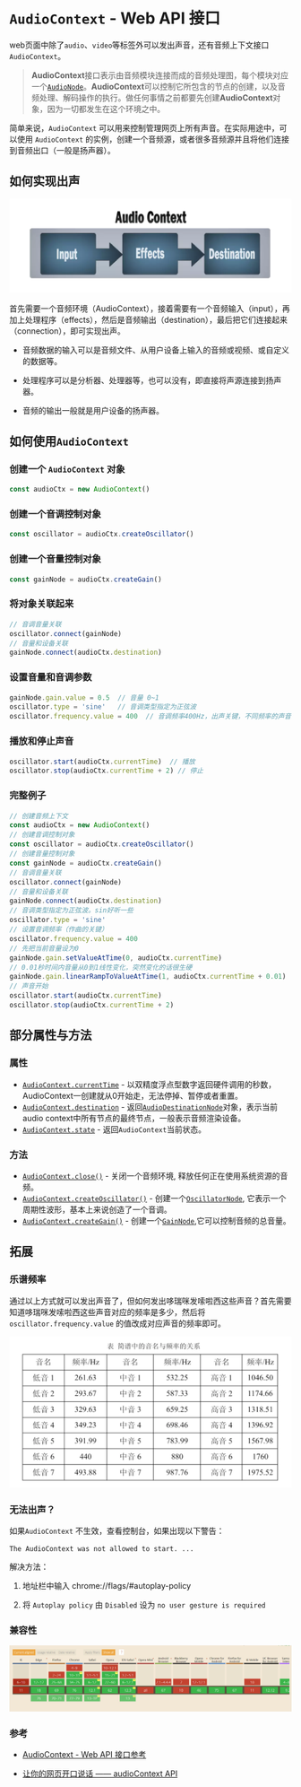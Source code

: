# `AudioContext` - Web API 接口

web页面中除了`audio`、`video`等标签外可以发出声音，还有音频上下文接口`AudioContext`。

> **AudioContext**接口表示由音频模块连接而成的音频处理图，每个模块对应一个[`AudioNode`](https://developer.mozilla.org/zh-CN/docs/Web/API/AudioNode)。**AudioContext**可以控制它所包含的节点的创建，以及音频处理、解码操作的执行。做任何事情之前都要先创建**AudioContext**对象，因为一切都发生在这个环境之中。

简单来说，`AudioContext` 可以用来控制管理网页上所有声音。在实际用途中，可以使用 `AudioContext` 的实例，创建一个音频源，或者很多音频源并且将他们连接到音频出口（一般是扬声器）。

## 如何实现出声

![AudioContext](./images/AudioContext.jpg)

首先需要一个音频环境（AudioContext），接着需要有一个音频输入（input），再加上处理程序（effects），然后是音频输出（destination），最后把它们连接起来（connection），即可实现出声。

- 音频数据的输入可以是音频文件、从用户设备上输入的音频或视频、或自定义的数据等。

- 处理程序可以是分析器、处理器等，也可以没有，即直接将声源连接到扬声器。

- 音频的输出一般就是用户设备的扬声器。

## 如何使用`AudioContext`

### 创建一个 `AudioContext` 对象

```js
const audioCtx = new AudioContext()
```

### 创建一个音调控制对象

```js
const oscillator = audioCtx.createOscillator()
```

### 创建一个音量控制对象

```js
const gainNode = audioCtx.createGain()
```

### 将对象关联起来

```js
// 音调音量关联
oscillator.connect(gainNode)
// 音量和设备关联
gainNode.connect(audioCtx.destination)
```

### 设置音量和音调参数

```js
gainNode.gain.value = 0.5  // 音量 0~1
oscillator.type = 'sine'   // 音调类型指定为正弦波
oscillator.frequency.value = 400  // 音调频率400Hz，出声关键，不同频率的声音不同
```

### 播放和停止声音

```js
oscillator.start(audioCtx.currentTime)  // 播放
oscillator.stop(audioCtx.currentTime + 2) // 停止
```

### 完整例子

```js
// 创建音频上下文
const audioCtx = new AudioContext()
// 创建音调控制对象
const oscillator = audioCtx.createOscillator()
// 创建音量控制对象
const gainNode = audioCtx.createGain()
// 音调音量关联
oscillator.connect(gainNode)
// 音量和设备关联
gainNode.connect(audioCtx.destination)
// 音调类型指定为正弦波。sin好听一些
oscillator.type = 'sine'
// 设置音调频率（作曲的关键）
oscillator.frequency.value = 400
// 先把当前音量设为0
gainNode.gain.setValueAtTime(0, audioCtx.currentTime)
// 0.01秒时间内音量从0到1线性变化，突然变化的话很生硬
gainNode.gain.linearRampToValueAtTime(1, audioCtx.currentTime + 0.01)
// 声音开始
oscillator.start(audioCtx.currentTime)
oscillator.stop(audioCtx.currentTime + 2)
```

## 部分属性与方法

### 属性

- [`AudioContext.currentTime`](https://developer.mozilla.org/zh-CN/docs/Web/API/AudioContext/currentTime)  - 以双精度浮点型数字返回硬件调用的秒数，AudioContext一创建就从0开始走，无法停掉、暂停或者重置。
- [`AudioContext.destination`](https://developer.mozilla.org/zh-CN/docs/Web/API/AudioContext/destination)  - 返回[`AudioDestinationNode`](https://developer.mozilla.org/zh-CN/docs/Web/API/AudioDestinationNode)对象，表示当前audio context中所有节点的最终节点，一般表示音频渲染设备。
- [`AudioContext.state`](https://developer.mozilla.org/zh-CN/docs/Web/API/AudioContext/state) - 返回`AudioContext`当前状态。

### 方法

- [`AudioContext.close()`](https://developer.mozilla.org/zh-CN/docs/Web/API/AudioContext/close) - 关闭一个音频环境, 释放任何正在使用系统资源的音频。
- [`AudioContext.createOscillator()`](https://developer.mozilla.org/zh-CN/docs/Web/API/AudioContext/createOscillator) - 创建一个[`OscillatorNode`](https://developer.mozilla.org/zh-CN/docs/Web/API/OscillatorNode), 它表示一个周期性波形，基本上来说创造了一个音调。
- [`AudioContext.createGain()`](https://developer.mozilla.org/zh-CN/docs/Web/API/AudioContext/createGain) - 创建一个[`GainNode`](https://developer.mozilla.org/zh-CN/docs/Web/API/GainNode),它可以控制音频的总音量。

## 拓展

### 乐谱频率

通过以上方式就可以发出声音了，但如何发出哆瑞咪发嗦啦西这些声音？首先需要知道哆瑞咪发嗦啦西这些声音对应的频率是多少，然后将 `oscillator.frequency.value` 的值改成对应声音的频率即可。

![乐谱频率](./images/toneMap.jpg)

### 无法出声？

如果`AudioContext` 不生效，查看控制台，如果出现以下警告：

```
The AudioContext was not allowed to start. ...
```

解决方法：

1. 地址栏中输入 chrome://flags/#autoplay-policy

2. 将 `Autoplay policy` 由 `Disabled` 设为 `no user gesture is required`

### 兼容性

![AudioContext兼容性](./images/audioContext-caniuse.jpg)

### 参考

- [AudioContext - Web API 接口参考](https://developer.mozilla.org/zh-CN/docs/Web/API/AudioContext)

- [让你的网页开口说话 —— audioContext API](https://xiaotianxia.github.io/blog/vuepress/js/useful_webapis_audiocontext.html?_=193678675665)








